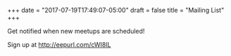 +++
date = "2017-07-19T17:49:07-05:00"
draft = false
title = "Mailing List"
+++

Get notified when new meetups are scheduled!

Sign up at http://eepurl.com/cWI8lL
